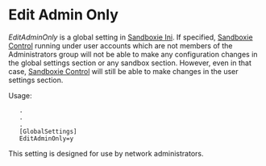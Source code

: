 # Edit Admin Only

_EditAdminOnly_ is a global setting in [Sandboxie Ini](SandboxieIni.md). If specified, [Sandboxie Control](SandboxieControl.md) running under user accounts which are not members of the Administrators group will not be able to make any configuration changes in the global settings section or any sandbox section. However, even in that case, [Sandboxie Control](SandboxieControl.md) will still be able to make changes in the user settings section.

Usage:

```
   .
   .
   .
   [GlobalSettings]
   EditAdminOnly=y
```

This setting is designed for use by network administrators.
